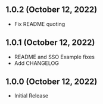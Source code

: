 ## 1.0.2 (October 12, 2022)

 * Fix README quoting

## 1.0.1 (October 12, 2022)

 * README and SSO Example fixes
 * Add CHANGELOG

## 1.0.0 (October 12, 2022)

 * Initial Release
